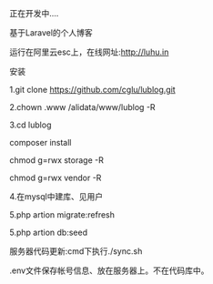 正在开发中....

基于Laravel的个人博客

运行在阿里云esc上，在线网址:http://luhu.in

安装

1.git clone https://github.com/cglu/lublog.git

2.chown .www /alidata/www/lublog -R

3.cd lublog
 
  composer install
  
  chmod g=rwx storage -R
  
  chmod g=rwx vendor -R

4.在mysql中建库、见用户

5.php artion migrate:refresh

5.php artion db:seed


服务器代码更新:cmd下执行./sync.sh


.env文件保存帐号信息、放在服务器上。不在代码库中。
